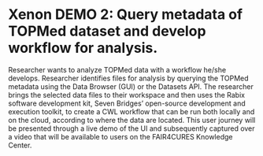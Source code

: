 # Xenon DEMO 2: Query metadata of TOPMed dataset and develop workflow for analysis. 

Researcher wants to analyze TOPMed data with a workflow he/she develops. Researcher identifies files for analysis by querying the TOPMed metadata using the Data Browser (GUI) or the Datasets API. The researcher brings the selected data files to their workspace and then uses the Rabix software development kit, Seven Bridges’ open-source development and execution toolkit, to create a CWL workflow that can be run both locally and on the cloud, according to where the data are located. This user journey will be presented through a live demo of the UI and subsequently captured over a video that will be available to users on the FAIR4CURES Knowledge Center.
